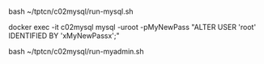 #

bash ~/tptcn/c02mysql/run-mysql.sh

docker exec -it c02mysql mysql -uroot -pMyNewPass "ALTER USER 'root'  IDENTIFIED BY 'xMyNewPassx';"

bash ~/tptcn/c02mysql/run-myadmin.sh
